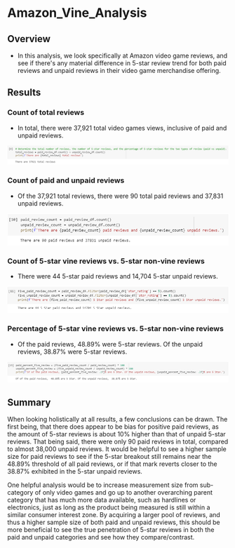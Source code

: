 # Amazon_Vine_Analysis

## Overview

- In this analysis, we look specifically at Amazon video game reviews, and see if there's any material difference in 5-star review trend for both paid reviews and unpaid reviews in their video game merchandise offering.

## Results

### Count of total reviews

- In total, there were 37,921 total video games views, inclusive of paid and unpaid reviews.

![](Resources/Total_Reviews.png)

### Count of paid and unpaid reviews

- Of the 37,921 total reviews, there were 90 total paid reviews and 37,831 unpaid reviews.

![](Resources/Paid_Unpaid_Review_Count.png)

### Count of 5-star vine reviews vs. 5-star non-vine reviews

- There were 44 5-star paid reviews and 14,704 5-star unpaid reviews.

![](Resources/Paid_Unpaid_5Star_Count.png)

### Percentage of 5-star vine reviews  vs. 5-star non-vine reviews

- Of the paid reviews, 48.89% were 5-star reviews.  Of the unpaid reviews, 38.87% were 5-star reviews.

![](Resources/5Star_Percent_Count.png)

## Summary

When looking holistically at all results, a few conclusions can be drawn.  The first being, that there does appear to be bias for positive paid reviews, as the amount of 5-star reviews is about 10% higher than that of unpaid 5-star reviews.  That being said, there were only 90 paid reviews in total, compared to almost 38,000 unpaid reviews.  It would be helpful to see a higher sample size for paid reviews to see if the 5-star breakout still remains near the 48.89% threshold of all paid reviews, or if that mark reverts closer to the 38.87% exhibited in the 5-star unpaid reviews.

One helpful analysis would be to increase measurement size from sub-category of only video games and go up to another overarching parent category that has much more data available, such as hardlines or electronics, just as long as the product being measured is still within a similar consumer interest zone.  By acquiring a larger pool of reviews, and thus a higher sample size of both paid and unpaid reviews, this should be more beneficial to see the true penetration of 5-star reviews in both the paid and unpaid categories and see how they compare/contrast.